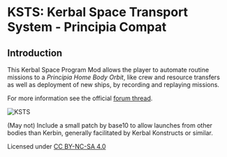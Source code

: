 # KSTS: Kerbal Space Transport System - Principia Compat

## Introduction

This Kerbal Space Program Mod allows the player to automate routine missions to a *Principia Home Body Orbit*, like crew and resource transfers as well as deployment of new ships, by recording and replaying missions.

For more information see the official [forum thread](http://forum.kerbalspaceprogram.com/index.php?/topic/148071-113-kerbal-space-transport-system/).

![KSTS](http://i.imgur.com/fb57izT.png)

(May not) Include a small patch by base10 to allow launches from other bodies than Kerbin, generally facilitated by Kerbal Konstructs or similar.

Licensed under [CC BY-NC-SA 4.0](https://creativecommons.org/licenses/by-nc-sa/4.0)
